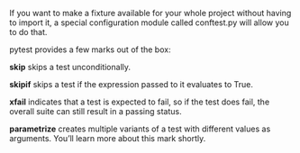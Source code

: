 If you want to make a fixture available for your whole project without having to import it, a special configuration module called conftest.py will allow you to do that.


pytest provides a few marks out of the box:


**skip** skips a test unconditionally.


**skipif** skips a test if the expression passed to it evaluates to True.


**xfail** indicates that a test is expected to fail, so if the test does fail, the overall suite can still result in a passing status.


**parametrize** creates multiple variants of a test with different values as arguments. You’ll learn more about this mark shortly.
